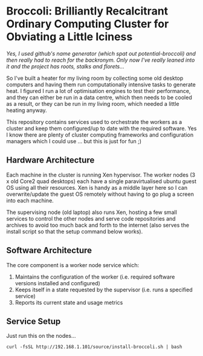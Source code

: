 
# Broccoli: Brilliantly Recalcitrant Ordinary Computing Cluster for Obviating a Little Iciness

*Yes, I used github's name generator (which spat out potential-broccoli) and then really had to reach for the backronym.*
*Only now I've really leaned into it and the project has roots, stalks and florets...*

So I've built a heater for my living room by collecting some old desktop computers and having them run computationally intensive tasks to generate heat.
I figured I run a lot of optimisation engines to test their performance, and they can either be run in a data centre, which then needs to be cooled as a result, or they can be run in my living room, which needed a little heating anyway.

This repository contains services used to orchestrate the workers as a cluster and keep them configured/up to date with the required software.
Yes I know there are plenty of cluster computing frameworks and configuration managers which I could use ... but this is just for fun ;)

## Hardware Architecture

Each machine in the cluster is running Xen hypervisor.
The worker nodes (3 x old Core2 quad desktops) each have a single paravirtualised ubuntu guest OS using all their resources.
Xen is handy as a middle layer here so I can overwrite/update the guest OS remotely without having to go plug a screen into each machine.

The supervising node (old laptop) also runs Xen, hosting a few small services to control the other nodes and serve code repositories and archives to avoid too much back and forth to the internet (also serves the install script so that the setup command below works).

## Software Architecture

The core component is a worker node service which:
1. Maintains the configuration of the worker (i.e. required software versions installed and configured)
1. Keeps itself in a state requested by the supervisor (i.e. runs a specified service)
1. Reports its current state and usage metrics

## Service Setup

Just run this on the nodes...

    curl -fsSL http://192.168.1.101/source/install-broccoli.sh | bash

